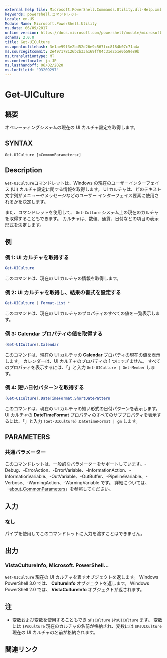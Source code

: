 ```yaml
---
external help file: Microsoft.PowerShell.Commands.Utility.dll-Help.xml
keywords: powershell,コマンドレット
Locale: en-US
Module Name: Microsoft.PowerShell.Utility
ms.date: 06/09/2017
online version: https://docs.microsoft.com/powershell/module/microsoft.powershell.utility/get-uiculture?view=powershell-7.1&WT.mc_id=ps-gethelp
schema: 2.0.0
title: Get-UICulture
ms.openlocfilehash: 3e1ae99f3e2bd52d26e9c567fcc8184b07c71a4a
ms.sourcegitcommit: 2e497178126b2b33a169ff04c31e251e0b59e89b
ms.translationtype: MT
ms.contentlocale: ja-JP
ms.lasthandoff: 06/02/2020
ms.locfileid: "93209297"
---
```

# Get-UICulture

## 概要
オペレーティングシステムの現在の UI カルチャ設定を取得します。

## SYNTAX

```
Get-UICulture [<CommonParameters>]
```

## Description

`Get-UICulture`コマンドレットは、Windows の現在のユーザーインターフェイス (UI) カルチャ設定に関する情報を取得します。
UI カルチャは、どのテキスト文字列がメニューやメッセージなどのユーザー インターフェイス要素に使用されるかを決定します。

また、コマンドレットを使用して、 `Get-Culture` システム上の現在のカルチャを取得することもできます。
カルチャは、数値、通貨、日付などの項目の表示形式を決定します。

## 例

### 例 1: UI カルチャを取得する

```powershell
Get-UICulture
```

このコマンドは、現在の UI カルチャの情報を取得します。

### 例 2: UI カルチャを取得し、結果の書式を設定する

```powershell
Get-UICulture | Format-List *
```

このコマンドは、現在の UI カルチャのプロパティのすべての値を一覧表示します。

### 例 3: Calendar プロパティの値を取得する

```powershell
(Get-UICulture).Calendar
```

このコマンドは、現在の UI カルチャの **Calendar** プロパティの現在の値を表示します。
カレンダーは、UI カルチャのプロパティの 1 つにすぎません。
すべてのプロパティを表示するには、「」と入力 `Get-UICulture | Get-Member` します。

### 例 4: 短い日付パターンを取得する

```powershell
(Get-UICulture).DateTimeFormat.ShortDatePattern
```

このコマンドは、現在の UI カルチャの短い形式の日付パターンを表示します。
UI カルチャの **DateTimeFormat** プロパティのすべてのサブプロパティを表示するには、「」と入力 `(Get-UICulture).DateTimeFormat | gm` します。

## PARAMETERS

### 共通パラメーター

このコマンドレットは、一般的なパラメーターをサポートしています。-Debug、-ErrorAction、-ErrorVariable、-InformationAction、-InformationVariable、-OutVariable、-OutBuffer、-PipelineVariable、-Verbose、-WarningAction、-WarningVariable です。 詳細については、「[about_CommonParameters](../Microsoft.PowerShell.Core/About/about_CommonParameters.md)」を参照してください。

## 入力

### なし

パイプを使用してこのコマンドレットに入力を渡すことはできません。

## 出力

### VistaCultureInfo, Microsoft. PowerShell...

`Get-UICulture` 現在の UI カルチャを表すオブジェクトを返します。
Windows PowerShell 3.0 では、 **CultureInfo** オブジェクトを返します。
Windows PowerShell 2.0 では、 **VistaCultureInfo** オブジェクトが返されます。

## 注

- 変数および変数を使用することもでき `$PsCulture` `$PsUICulture` ます。 変数には `$PsCulture` 現在のカルチャの名前が格納され、変数には `$PsUICulture` 現在の UI カルチャの名前が格納されます。

## 関連リンク

